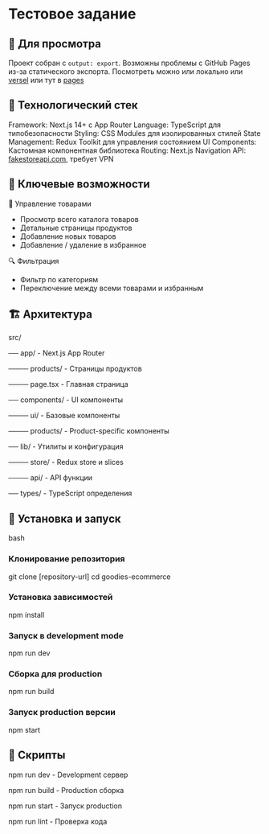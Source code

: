 # Тестовое задание

## 🍎 Для просмотра
Проект собран с `output: export`. 
Возможны проблемы с GitHub Pages из-за статического экспорта.
Посмотреть можно или локально или [versel](https://alfa-test-w4ip.vercel.app/products) или тут в [pages](https://ossikuro.github.io/alfa-test/products/)

## 🚀 Технологический стек
Framework: Next.js 14+ с App Router
Language: TypeScript для типобезопасности
Styling: CSS Modules для изолированных стилей
State Management: Redux Toolkit для управления состоянием
UI Components: Кастомная компонентная библиотека
Routing: Next.js Navigation
API: [fakestoreapi.com](https://fakestoreapi.com/), требует VPN

## 🎯 Ключевые возможности
🛒 Управление товарами
* Просмотр всего каталога товаров
* Детальные страницы продуктов
* Добавление новых товаров
* Добавление / удаление в избранное

🔍 Фильтрация
* Фильтр по категориям
* Переключение между всеми товарами и избранным

## 🏗️ Архитектура
src/

── app/                    - Next.js App Router

──── products/          - Страницы продуктов

──── page.tsx           - Главная страница

── components/            - UI компоненты

──── ui/               - Базовые компоненты

──── products/         - Product-specific компоненты

── lib/                   - Утилиты и конфигурация

──── store/            - Redux store и slices

──── api/              - API функции

── types/                 - TypeScript определения

## 🔧 Установка и запуск
bash
### Клонирование репозитория
git clone [repository-url]
cd goodies-ecommerce

### Установка зависимостей
npm install

### Запуск в development mode
npm run dev

### Сборка для production
npm run build

### Запуск production версии
npm start

## 📝 Скрипты
npm run dev - Development сервер

npm run build - Production сборка

npm run start - Запуск production

npm run lint - Проверка кода
